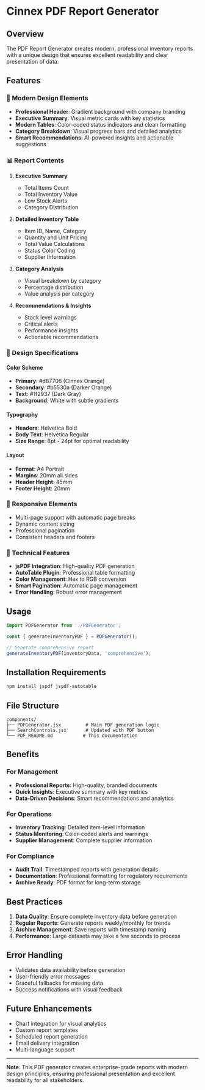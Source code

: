 # Cinnex PDF Report Generator

## Overview
The PDF Report Generator creates modern, professional inventory reports with a unique design that ensures excellent readability and clear presentation of data.

## Features

### 🎨 Modern Design Elements
- **Professional Header**: Gradient background with company branding
- **Executive Summary**: Visual metric cards with key statistics
- **Modern Tables**: Color-coded status indicators and clean formatting
- **Category Breakdown**: Visual progress bars and detailed analytics
- **Smart Recommendations**: AI-powered insights and actionable suggestions

### 📊 Report Contents
1. **Executive Summary**
   - Total Items Count
   - Total Inventory Value
   - Low Stock Alerts
   - Category Distribution

2. **Detailed Inventory Table**
   - Item ID, Name, Category
   - Quantity and Unit Pricing
   - Total Value Calculations
   - Status Color Coding
   - Supplier Information

3. **Category Analysis**
   - Visual breakdown by category
   - Percentage distribution
   - Value analysis per category

4. **Recommendations & Insights**
   - Stock level warnings
   - Critical alerts
   - Performance insights
   - Actionable recommendations

### 🎯 Design Specifications

#### Color Scheme
- **Primary**: #d87706 (Cinnex Orange)
- **Secondary**: #b5530a (Darker Orange)
- **Text**: #1f2937 (Dark Gray)
- **Background**: White with subtle gradients

#### Typography
- **Headers**: Helvetica Bold
- **Body Text**: Helvetica Regular
- **Size Range**: 8pt - 24pt for optimal readability

#### Layout
- **Format**: A4 Portrait
- **Margins**: 20mm all sides
- **Header Height**: 45mm
- **Footer Height**: 20mm

### 📱 Responsive Elements
- Multi-page support with automatic page breaks
- Dynamic content sizing
- Professional pagination
- Consistent headers and footers

### 🔧 Technical Features
- **jsPDF Integration**: High-quality PDF generation
- **AutoTable Plugin**: Professional table formatting
- **Color Management**: Hex to RGB conversion
- **Smart Pagination**: Automatic page management
- **Error Handling**: Robust error management

## Usage

```javascript
import PDFGenerator from './PDFGenerator';

const { generateInventoryPDF } = PDFGenerator();

// Generate comprehensive report
generateInventoryPDF(inventoryData, 'comprehensive');
```

## Installation Requirements

```bash
npm install jspdf jspdf-autotable
```

## File Structure
```
components/
├── PDFGenerator.jsx         # Main PDF generation logic
├── SearchControls.jsx       # Updated with PDF button
└── PDF_README.md           # This documentation
```

## Benefits

### For Management
- **Professional Reports**: High-quality, branded documents
- **Quick Insights**: Executive summary with key metrics
- **Data-Driven Decisions**: Smart recommendations and analytics

### For Operations
- **Inventory Tracking**: Detailed item-level information
- **Status Monitoring**: Color-coded alerts and warnings
- **Supplier Management**: Complete supplier information

### For Compliance
- **Audit Trail**: Timestamped reports with generation details
- **Documentation**: Professional formatting for regulatory requirements
- **Archive Ready**: PDF format for long-term storage

## Best Practices

1. **Data Quality**: Ensure complete inventory data before generation
2. **Regular Reports**: Generate reports weekly/monthly for trends
3. **Archive Management**: Save reports with timestamp naming
4. **Performance**: Large datasets may take a few seconds to process

## Error Handling
- Validates data availability before generation
- User-friendly error messages
- Graceful fallbacks for missing data
- Success notifications with visual feedback

## Future Enhancements
- Chart integration for visual analytics
- Custom report templates
- Scheduled report generation
- Email delivery integration
- Multi-language support

---

**Note**: This PDF generator creates enterprise-grade reports with modern design principles, ensuring professional presentation and excellent readability for all stakeholders.
